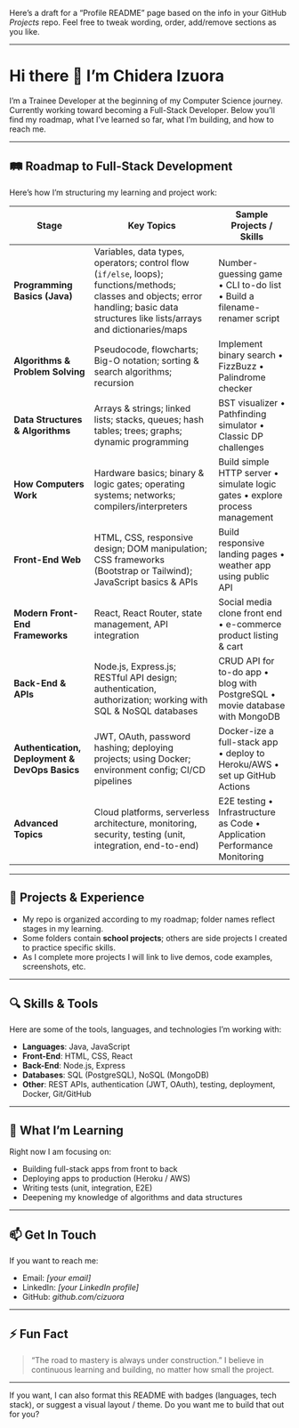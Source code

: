 Here’s a draft for a “Profile README” page based on the info in your GitHub *Projects* repo. Feel free to tweak wording, order, add/remove sections as you like.

---

# Hi there 👋 I’m Chidera Izuora

I’m a Trainee Developer at the beginning of my Computer Science journey. Currently working toward becoming a Full-Stack Developer. Below you’ll find my roadmap, what I’ve learned so far, what I’m building, and how to reach me.

---

## 🛤 Roadmap to Full-Stack Development

Here’s how I’m structuring my learning and project work:

| Stage                                          | Key Topics                                                                                                                                                                               | Sample Projects / Skills                                                     |
| ---------------------------------------------- | ---------------------------------------------------------------------------------------------------------------------------------------------------------------------------------------- | ---------------------------------------------------------------------------- |
| **Programming Basics (Java)**                  | Variables, data types, operators; control flow (`if/else`, loops); functions/methods; classes and objects; error handling; basic data structures like lists/arrays and dictionaries/maps | Number-guessing game • CLI to-do list • Build a filename-renamer script      |
| **Algorithms & Problem Solving**               | Pseudocode, flowcharts; Big-O notation; sorting & search algorithms; recursion                                                                                                           | Implement binary search • FizzBuzz • Palindrome checker                      |
| **Data Structures & Algorithms**               | Arrays & strings; linked lists; stacks, queues; hash tables; trees; graphs; dynamic programming                                                                                          | BST visualizer • Pathfinding simulator • Classic DP challenges               |
| **How Computers Work**                         | Hardware basics; binary & logic gates; operating systems; networks; compilers/interpreters                                                                                               | Build simple HTTP server • simulate logic gates • explore process management |
| **Front-End Web**                              | HTML, CSS, responsive design; DOM manipulation; CSS frameworks (Bootstrap or Tailwind); JavaScript basics & APIs                                                                         | Build responsive landing pages • weather app using public API                |
| **Modern Front-End Frameworks**                | React, React Router, state management, API integration                                                                                                                                   | Social media clone front end • e-commerce product listing & cart             |
| **Back-End & APIs**                            | Node.js, Express.js; RESTful API design; authentication, authorization; working with SQL & NoSQL databases                                                                               | CRUD API for to-do app • blog with PostgreSQL • movie database with MongoDB  |
| **Authentication, Deployment & DevOps Basics** | JWT, OAuth, password hashing; deploying projects; using Docker; environment config; CI/CD pipelines                                                                                      | Docker-ize a full-stack app • deploy to Heroku/AWS • set up GitHub Actions   |
| **Advanced Topics**                            | Cloud platforms, serverless architecture, monitoring, security, testing (unit, integration, end-to-end)                                                                                  | E2E testing • Infrastructure as Code • Application Performance Monitoring    |

---

## 🚧 Projects & Experience

* My repo is organized according to my roadmap; folder names reflect stages in my learning.
* Some folders contain **school projects**; others are side projects I created to practice specific skills.
* As I complete more projects I will link to live demos, code examples, screenshots, etc.

---

## 🔍 Skills & Tools

Here are some of the tools, languages, and technologies I’m working with:

* **Languages**: Java, JavaScript
* **Front-End**: HTML, CSS, React
* **Back-End**: Node.js, Express
* **Databases**: SQL (PostgreSQL), NoSQL (MongoDB)
* **Other**: REST APIs, authentication (JWT, OAuth), testing, deployment, Docker, Git/GitHub

---

## 🌱 What I’m Learning

Right now I am focusing on:

* Building full-stack apps from front to back
* Deploying apps to production (Heroku / AWS)
* Writing tests (unit, integration, E2E)
* Deepening my knowledge of algorithms and data structures

---

## 📫 Get In Touch

If you want to reach me:

* Email: *\[your email]*
* LinkedIn: *\[your LinkedIn profile]*
* GitHub: *github.com/cizuora*

---

## ⚡ Fun Fact

> “The road to mastery is always under construction.” I believe in continuous learning and building, no matter how small the project.

---

If you want, I can also format this README with badges (languages, tech stack), or suggest a visual layout / theme. Do you want me to build that out for you?
